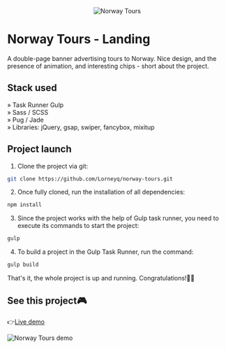 <div align='center'><img src='https://i.imgur.com/CLo4JSp.jpg' alt='Norway Tours'/></div>

# Norway Tours - Landing

A double-page banner advertising tours to Norway. Nice design, and the presence of animation, and interesting chips - short about the project.

## Stack used

» Task Runner Gulp\
» Sass / SCSS\
» Pug / Jade\
» Libraries: jQuery, gsap, swiper, fancybox, mixitup

## Project launch

1. Clone the project via git:

```bash
git clone https://github.com/Lorneyq/norway-tours.git
```

2. Once fully cloned, run the installation of all dependencies:

```bash
npm install
```

3. Since the project works with the help of Gulp task runner, you need to execute its commands to start the project:

```bash
gulp
```

4. To build a project in the Gulp Task Runner, run the command:

```bash
gulp build
```

That's it, the whole project is up and running. Congratulations!🎉🥳

## See this project🎮

👉[Live demo](http://norway-tours.vercel.app/)

![Norway Tours demo](https://lorneyq.vercel.app/_next/image?url=%2F_next%2Fstatic%2Fmedia%2Fnorway-tours.1612c9e6.jpg&w=1920&q=75)
